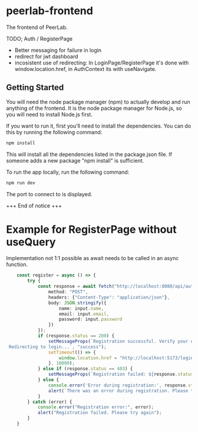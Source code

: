 # peerlab-frontend
The frontend of PeerLab.

TODO; Auth / RegisterPage
- Better messaging for failure in login
- redirect for jwt dashboard
- incosistent use of redirecting: In LoginPage/RegisterPage it's done with window.location.href, in AuthContext its with useNavigate.

## Getting Started
You will need the node package manager (npm) to actually develop and run anything of the frontend.
It is the node package manager for Node.js, so you will need to install Node.js first.

If you want to run it, first you'll need to install the dependencies. You can do this by running the following command:
```bash
npm install
```
This will install all the dependencies listed in the package.json file.
If someone adds a new package "npm install" is sufficient.

To run the app locally, run the following command:
```bash
npm run dev
```
The port to connect to is displayed. 

+++ End of notice +++


# Example for RegisterPage without useQuery
Implementation not 1:1 possible as await needs to be called in an async function.
```typescript
    const register = async () => {
        try {
            const response = await fetch("http://localhost:8080/api/auth/register", {
                method: "POST",
                headers: {"Content-Type": "application/json"},
                body: JSON.stringify({
                    name: input.name,
                    email: input.email,
                    password: input.password
                })
            });
            if (response.status == 200) {
                setMessageProps(`Registration successful. Verify your email to authenticate and login afterward. 
 Redirecting to login...`, "success");
                setTimeout(() => {
                    window.location.href = "http://localhost:5173/login";
                }, 10000);
            } else if (response.status == 403) {
                setMessageProps(`Registration failed: ${response.status}. Please check your inputs. Maybe the email is already in use.`, "error");
            } else {
                console.error('Error during registration:', response.status);
                alert(`There was an error during registration. Please try again later. Err: ${err}`);
            }
        } catch (error) {
            console.error("Registration error:", error);
            alert("Registration failed. Please try again");
        }
    }
```